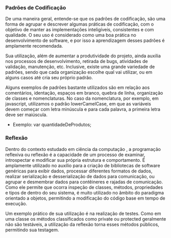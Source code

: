 ### Padrões de Codificação

De uma maneira geral, entende-se que os padrões de codificação, são uma forma de agrupar e descrever algumas práticas de codificação, com o objetivo de manter as implementações inteligíveis, consistentes e com qualidade. O seu uso é considerado como uma boa prática no desenvolvimento de software, e por isso a aprendizagem desses padrões é amplamente recomendada.

Sua utilização, além de aumentar a produtividade do projeto, ainda auxilia nos processos de desenvolvimento, retirada de bugs, atividades de validação, manutenção, etc. Inclusive, existe uma grande variedade de padrões, sendo que cada organização escolhe qual vai utilizar, ou em alguns casos até cria seu próprio padrão.

Alguns exemplos de padrões bastante utilizados são em relação aos comentários, identação, espaços em branco, quebra de linha, organização de classes e nomenclaturas. No caso da nomenclatura, por exemplo, em javascript, utilizamos o padrão lowerCamelCase, em que as variáveis devem começar com letra minúscula e para cada palavra, a primeira letra deve ser maiúscula. 
* Exemplo: var quantidadeDeProdutos;

### Reflexão

Dentro do contexto estudado em ciência da computação , a programação reflexiva ou reflexão é a capacidade de um processo de examinar, introspectar e modificar sua própria estrutura e comportamento. É amplamente utilizado no auxílio para a criação de bibliotecas de software genéricas para exibir dados, processar diferentes formatos de dados, realizar serialização e desserialização de dados para comunicação, ou agrupar e desmembrar dados para contêineres e rajadas de comunicação. Como ele permite que ocorra inspeção de classes, métodos, propriedades e tipos de dentro do seu sistema, é muito utilizado no âmbito do paradigma orientado a objetos, permitindo a modificação do código base em tempo de execução.

Um exemplo prático de sua utilização é na realização de testes. Como em uma classe os métodos classificados como private ou protected geralmente não são testáveis, a utilização da reflexão torna esses métodos públicos, permitindo sua testagem. 